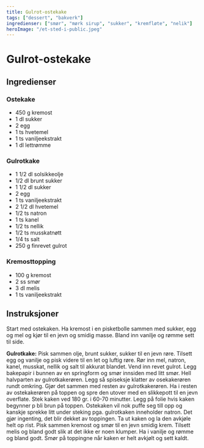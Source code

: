 ```yaml
---
title: Gulrot-ostekake
tags: ["dessert", "bakverk"]
ingredienser: ["smør", "mørk sirup", "sukker", "kremfløte", "nelik"]
heroImage: "/et-sted-i-public.jpeg"
---
```


# Gulrot-ostekake

## Ingredienser

### Ostekake

- 450 g kremost
- 1 dl sukker
- 2 egg
- 1 ts hvetemel
- 1 ts vaniljeekstrakt
- 1 dl lettrømme

### Gulrotkake

- 1 1/2 dl solsikkeolje
- 1/2 dl brunt sukker
- 1 1/2 dl sukker
- 2 egg
- 1 ts vaniljeekstrakt
- 2 1/2 dl hvetemel
- 1/2 ts natron
- 1 ts kanel
- 1/2 ts nellik
- 1/2 ts musskatnøtt
- 1/4 ts salt
- 250 g finrevet gulrot

### Kremosttopping

- 100 g kremost
- 2 ss smør
- 3 dl melis
- 1 ts vaniljeekstrakt

## Instruksjoner

Start med ostekaken. Ha kremost i en pisketbolle sammen med sukker, egg og mel og kjør til en jevn og smidig masse. Bland inn vanilje og rømme sett til side.

**Gulrotkake:** Pisk sammen olje, brunt sukker, sukker til en jevn røre. Tilsett egg og vanilje og pisk videre til en let og luftig røre. Rør inn mel, natron, kanel, musskat, nellik og salt til akkurat blandet. Vend inn revet gulrot. Legg bakepapir i bunnen av en springform og smør innsiden med litt smør. Hell halvparten av gulrotkakerøren. Legg så spiseksje klatter av osekakerøren rundt omkring. Gjør det sammen med resten av gulrotkakerøren. Ha i resten av ostekakerøren på toppen og spre den utover med en slikkepott til en jevn overflate. Stek kaken ved 180 gr. i 60-70 minutter. Legg på folie hvis kaken begynner p bli brun på toppen. Ostekaken vil nok puffe seg till opp og kanskje sprekke litt under steking pga. gulrotkaken inneholder natron. Det gjør ingenting, det blir dekket av toppingen. Ta ut kaken og la den avkjøle helt op rist. Pisk sammen kremost og smør til en jevn smidig krem. Tilsett melis og bland godt slik at det ikke er noen klumper. Ha i vanilje og rømme og bland godt. Smør på toppingne når kaken er helt avkjølt og sett kaldt.
